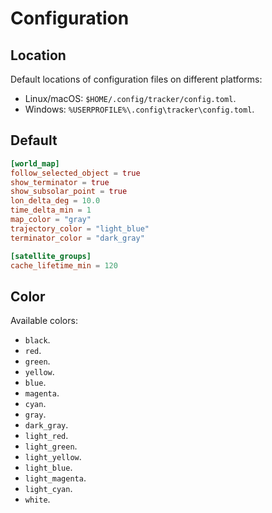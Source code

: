 # Configuration

## Location

Default locations of configuration files on different platforms:

- Linux/macOS: `$HOME/.config/tracker/config.toml`.
- Windows: `%USERPROFILE%\.config\tracker\config.toml`.

## Default

```toml
[world_map]
follow_selected_object = true
show_terminator = true
show_subsolar_point = true
lon_delta_deg = 10.0
time_delta_min = 1
map_color = "gray"
trajectory_color = "light_blue"
terminator_color = "dark_gray"

[satellite_groups]
cache_lifetime_min = 120
```

## Color

Available colors:

- `black`.
- `red`.
- `green`.
- `yellow`.
- `blue`.
- `magenta`.
- `cyan`.
- `gray`.
- `dark_gray`.
- `light_red`.
- `light_green`.
- `light_yellow`.
- `light_blue`.
- `light_magenta`.
- `light_cyan`.
- `white`.
